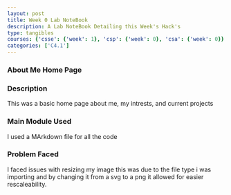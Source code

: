 ```yaml
---
layout: post
title: Week 0 Lab NoteBook
description: A Lab NoteBook Detailing this Week's Hack's
type: tangibles
courses: {'csse': {'week': 1}, 'csp': {'week': 0}, 'csa': {'week': 0}}
categories: ['C4.1']
---
```


### About Me Home Page

### Description 

This was a basic home page about me, my intrests, and current projects

### Main Module Used

I used a MArkdown file for all the code


### Problem Faced

I faced issues with resizing my image this was due to the file type i was importing and by changing it from a svg to a png it allowed for easier rescaleability.

